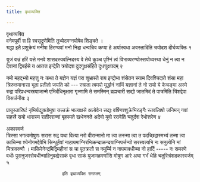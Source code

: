 ```yaml
---
title: वृथाव्यक्ति

---
```

वृथाव्यक्ति  
वनेमपूर्वी स हि स्वसृद्रुणेमिति तुभ्येदमग्नयोषेव शिङ्क्ते ।  
श्रद्धा इतै प्रशुक्रेयं मनीषा हिरण्यवां मनो निद्रा धन्वन्निव कप्या हे अर्यास्वधा अवस्तादिति त्रयोदश दीर्घव्यक्तिः १  
  
युजं वज्रं हरिं यत्ते मनवे शासदस्यवत्निदस्य वे तेथे कुञ्च पृश्निं त्वं विभाव्यरण्योस्सयोव्यस्था धेनुं न त्वा न देवानां द्विबर्हसे य आतत्त इन्द्रेति त्रयोदश दुदगुक्षसंहिते दुधघुक्षपदम् २  
  
नमो महद्भ्यो महत्तु नः कथा ते यज्ञेन यज्ञं परा शुभ्रास्ते राय इन्द्रोभा शंसेतन स्याम दिवश्चिदाते शंसा महां त्रिरुत्तमानासा भूता प्रतीतो जयति को --- स्त्राता त्वमपो मूर्द्धानं नाभिं यज्ञानां ते नो रायो ये केचङ्मा अस्मे रुद्रा परिप्रधन्वस्रयाजान्मे एभिर्दधिनृक्षारा गृभ्णामि ते समस्मिन् ब्रह्मचारी सद्यो जातमिदं ते पात्रमिति त्रिंशद्देवा विसर्जनीयः ३  
  
प्रायुस्तारिष्टं नृभिर्यद्युक्तोमुषा यच्चक्रं भात्यक्षसे अत्येवेन सद्यः वर्षिणश्शुक्रेभिरङ्गैः स्तवत्विषो जनिमन् गवां सहस्रै रायो धारास्य रातीरराव्णां बृहस्पते खधेननते अदेवो युवो ररावेति चतुर्दश रेभोत्तरेण ४  
  
अकारवर्ज  
त्रिस्सा भगत्वमोषुणः सरास रुद्र यथा वित्या नरो वीरान्मानो मा त्वा तनन्मा त्वा त पदच्छिद्रास्मभ्यं तन्मा त्वा काचिन्मा श्येनोगमद्देवेभि सिन्धुर्हवां नाहायमाग्निरभिक्रन्दाक्रन्दयाग्निपर्जन्यो सरस्वत्यभि नः सनुत्येनि मां मित्रावरुणौ । माकिरेनेन्द्रमिद्विमहीनां स चा पूतक्रतौ स नमूर्म्मि न नापमावधीन्मा नो हार्दि ----- नः समरणे वधीः पुरानुजरसेवधीन्माहिनुवद्येसाकं वृधा साकं युजामहमर्णांसि मोषुण आरे अघा गर्भं धेहि चतुस्त्रिंशदकारवर्जम् ५  
  
                         इति वृथाव्यक्ति समाप्तम्